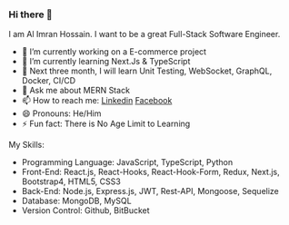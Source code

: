 ### Hi there 👋

I am Al Imran Hossain. I want to be a great Full-Stack Software Engineer. 

- 🔭 I’m currently working on a E-commerce project
- 🌱 I’m currently learning Next.Js & TypeScript
- 🤔 Next three month, I will learn Unit Testing, WebSocket, GraphQL, Docker, CI/CD
- 💬 Ask me about MERN Stack
- 📫 How to reach me: [Linkedin](https://www.linkedin.com/in/imalimran/) [Facebook](https://www.facebook.com/engr.aih/)
- 😄 Pronouns: He/Him
- ⚡ Fun fact: There is No Age Limit to Learning


My Skills:
 - Programming Language: JavaScript, TypeScript, Python
 - Front-End: React.js, React-Hooks, React-Hook-Form, Redux, Next.js, Bootstrap4, HTML5, CSS3
 - Back-End: Node.js, Express.js, JWT, Rest-API, Mongoose, Sequelize
 - Database: MongoDB, MySQL
 - Version Control: Github, BitBucket 




